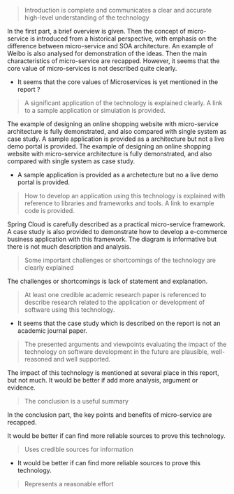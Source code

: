 >Introduction is complete and communicates a clear and accurate high-level understanding of the technology

In the first part, a brief overview is given. Then the concept of micro-service is introduced from a historical perspective, with emphasis on the difference between micro-service and SOA architecture. An example of Weibo is also analysed for demonstration of the ideas. Then the main characteristics of micro-service are recapped. However, it seems that the core value of micro-services is not described quite clearly.

- It seems that the core values of Microservices is yet mentioned in the report ?

>A significant application of the technology is explained clearly. A link to a sample application or simulation is provided.

The example of designing an online shopping website with micro-service architecture is fully demonstrated, and also compared with single system as case study. A sample application is provided as a architecture but not a live demo portal is provided.
The example of designing an online shopping website with micro-service architecture is fully demonstrated, and also compared with single system as case study.

- A sample application is provided as a archetecture but no a live demo portal is provided. 
 
>How to develop an application using this technology is explained with reference to libraries and frameworks and tools. A link to example code is provided.
 
Spring Cloud is carefully described as a practical micro-service framework. A case study is also provided to demonstrate how to develop a e-commerce business application with this framework. The diagram is informative but there is not much description and analysis.

> Some important challenges or shortcomings of the technology are clearly explained

The challenges or shortcomings is lack of statement and explanation.

>At least one credible academic research paper is referenced to describe research related to the application or development of software using this technology.

- It seems that the case study which is described on the report is not an academic journal paper. 
 
>The presented arguments and viewpoints evaluating the impact of the technology on software development in the future are plausible, well-reasoned and well supported.

The impact of this technology is mentioned at several place in this report, but not much. It would be better if add more analysis, argument or evidence.

>The conclusion is a useful summary

In the conclusion part, the key points and benefits of micro-service are recapped. 

It would be better if can find more reliable sources to prove this technology.

>Uses credible sources for information

- It would be better if can find more reliable sources to prove this technology.
 
>Represents a reasonable effort



